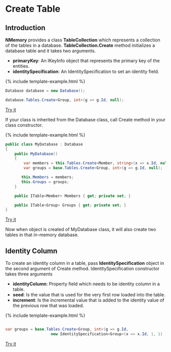 # Create Table

## Introduction
 
**NMemory** provides a class **TableCollection** which represents a collection of the tables in a database. **TableCollection.Create** method initializes a database table and it takes two arguments.

 - **primaryKey**: An IKeyInfo object that represents the primary key of the entities.
 - **identitySpecification**: An IdentitySpecification to set an identity field.

{% include template-example.html %} 
```csharp
Database database = new Database();

database.Tables.Create<Group, int>(g => g.Id, null);
```
[Try it](https://dotnetfiddle.net/Ob2ZMJ)

If your class is inherited from the Database class, call Create method in your class constructor. 

{% include template-example.html %} 
```csharp
public class MyDatabase : Database
{
    public MyDatabase()
    {
        var members = this.Tables.Create<Member, string>(x => x.Id, null);
        var groups = base.Tables.Create<Group, int>(g => g.Id, null);

       this.Members = members;
       this.Groups = groups;
    }

    public ITable<Member> Members { get; private set; }

    public ITable<Group> Groups { get; private set; }
}
```
[Try it](https://dotnetfiddle.net/Uc0cOP)

Now when object is created of MyDatabase class, it will also create two tables in that in-memory database. 

## Identity Column

To create an identity column in a table, pass **IdentitySpecification** object in the second argument of Create method. IdentitySpecification constructor takes three arguments

 - **identityColumn**: Property field which needs to be identity column in a table.
 - **seed**: Is the value that is used for the very first row loaded into the table.
 - **increment**: Is the incremental value that is added to the identity value of the previous row that was loaded.

{% include template-example.html %} 
```csharp

var groups = base.Tables.Create<Group, int>(g => g.Id, 
                    new IdentitySpecification<Group>(x => x.Id, 1, 1) );

```
[Try it](https://dotnetfiddle.net/I0louZ)


